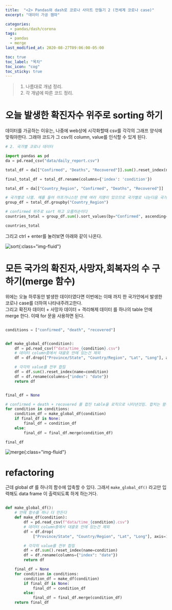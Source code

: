 ```yaml
---
title:  "<2> Pandas와 dash로 코로나 사이트 만들기 2 (전세계 코로나 case)"
excerpt: "데이터 가공 잼따"

categories:
  - pandas/dash/corona
tags:
  - pandas
  - merge
last_modified_at: 2020-08-27T09:06:00-05:00

toc: true
toc_label: "목차"
toc_icon: "cog"
toc_sticky: true
---
```


> 1. 나름대로 개념 정리.  
> 2. 각 개념에 따른 코드 정리.  


# 오늘 발생한 확진자수 위주로 sorting 하기

데이터를 가공하는 이유는, 나중에 web상에 시각화할때 csv를 각각의 그래프 양식에 맞춰야한다. 그래야 코드가 그 csv의 column, value를 인식할 수 있게 된다. 

```python
# 2. 국가별 코로나 데이터

import pandas as pd
da = pd.read_csv("data/daily_report.csv")

total_df = da[["Confirmed", "Deaths", "Recovered"]].sum().reset_index(name="count") 

final_total_df = total_df.rename(columns={'index': 'condition'}) 

total_df = da[["Country_Region", "Confirmed", "Deaths", "Recovered"]]

# 국가별로 나열. 예를 들어 아프가니스탄 안에 여러 지명이 있으므로 국가별로 나눈다음 국가안에 있는 지명들의 confirmed death recoverd를 다 더함.
group_df = total_df.groupby("Country_Region")

# confirmed 위주로 sort 하고 오름차순이다
countries_total = group_df.sum().sort_values(by="Confirmed", ascending=False).reset_index()

countries_total
```
그리고 ctrl + enter를 눌러보면 아래와 같이 나온다.

![sort](https://yeonghunko.github.io/assets/img/corona/sort.png){:class="img-fluid"}

# 모든 국가의 확진자,사망자,회복자의 수 구하기(merge 함수)
위에는 오늘 하루동안 발생한 데이터였다면 이번에는 이때 까지 한 국가안에서 발생한 코로나 case를 더하여 나타내주려고한다.\
그리고 확진자 데이터 + 사망자 데이터 + 격리해제 데이터 를 하나의 table 안에 merge 한다. 이때 for 문을 사용하면 된다.

```python

conditions = ["confirmed", "death", "recovered"]


def make_global_df(condition):
    df = pd.read_csv(f"data/time_{condition}.csv")
    # 데이터 column중에서 대괄호 안에 있는건 제외
    df = df.drop(["Province/State", "Country/Region", "Lat", "Long"], axis=1)

    # 각각의 value를 전부 합침
    df = df.sum().reset_index(name=condition)
    df = df.rename(columns={"index": "date"})
    return df


final_df = None

# confirmed + death + recovered 를 합친 table을 로직으로 나타낸것임. 합치는 함수는 "merge"를 사용
for condition in conditions:
    condition_df = make_global_df(condition)
    if final_df is None:
        final_df = condition_df
    else:
        final_df = final_df.merge(condition_df)

final_df
```

![merge](https://yeonghunko.github.io/assets/img/corona/merge.png){:class="img-fluid"}

# refactoring

근데 global df 를 하나의 함수에 압축할 수 있다. 그래서 `make_global_df()` 라고만 입력해도 data frame 이 출력되도록 하게 하는거다.


```python

def make_global_df():
    # 안에 함수를 하나 더 만든다
    def make_df(condition):
        df = pd.read_csv(f"data/time_{condition}.csv")
        # 데이터 column중에서 대괄호 안에 있는건 제외
        df = df.drop(
            ["Province/State", "Country/Region", "Lat", "Long"], axis=1)

        # 각각의 value를 전부 합침
        df = df.sum().reset_index(name=condition)
        df = df.rename(columns={"index": "date"})
        return df

    final_df = None
    for condition in conditions:
        condition_df = make_df(condition)
        if final_df is None:
            final_df = condition_df
        else:
            final_df = final_df.merge(condition_df)
    return final_df
```